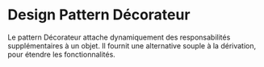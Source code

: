 # Design Pattern Décorateur

Le pattern Décorateur attache dynamiquement des responsabilités supplémentaires à un objet. Il fournit une alternative souple à la dérivation, pour étendre les fonctionnalités.

